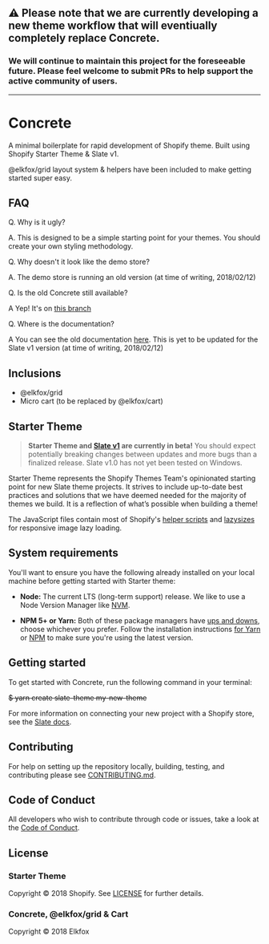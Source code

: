 ## ⚠️ Please note that we are currently developing a new theme workflow that will eventiually completely replace Concrete.

### We will continue to maintain this project for the foreseeable future. Please feel welcome to submit PRs to help support the active community of users.

-----------

# Concrete

A minimal boilerplate for rapid development of Shopify theme. Built using Shopify Starter Theme & Slate v1.

@elkfox/grid layout system & helpers have been included to make getting started super easy.

## FAQ

Q. Why is it ugly?

A. This is designed to be a simple starting point for your themes. You should create your own styling methodology.

Q. Why doesn't it look like the demo store?

A. The demo store is running an old version (at time of writing, 2018/02/12)

Q. Is the old Concrete still available?

A Yep! It's on [this branch](https://github.com/Elkfox/Concrete/tree/slate_0)

Q. Where is the documentation?

A You can see the old documentation [here](https://github.com/Elkfox/Concrete/tree/slate_0). This is yet to be updated for the Slate v1 version (at time of writing, 2018/02/12)

## Inclusions

- @elkfox/grid
- Micro cart (to be replaced by @elkfox/cart)

## Starter Theme

> **Starter Theme and [Slate v1](https://github.com/Shopify/slate) are currently in beta!** You should expect potentially breaking changes between updates and more bugs than a finalized release. Slate v1.0 has not yet been tested on Windows.

Starter Theme represents the Shopify Themes Team's opinionated starting point for new Slate theme projects. It strives to include up-to-date best practices and solutions that we have deemed needed for the majority of themes we build. It is a reflection of what’s possible when building a theme!

The JavaScript files contain most of Shopify's [helper scripts](https://github.com/Shopify/theme-scripts/tree/master/packages) and [lazysizes](https://github.com/aFarkas/lazysizes) for responsive image lazy loading.

## System requirements

You'll want to ensure you have the following already installed on your local machine before getting started with Starter theme:

- **Node:** The current LTS (long-term support) release. We like to use a Node Version Manager like [NVM](https://github.com/creationix/nvm).

- **NPM 5+ or Yarn:** Both of these package managers have [ups and downs](https://blog.risingstack.com/yarn-vs-npm-node-js-package-managers/), choose whichever you prefer. Follow the installation instructions [for Yarn](https://yarnpkg.com/en/docs/install) or [NPM](https://www.npmjs.com/get-npm) to make sure you're using the latest version.

## Getting started

To get started with Concrete, run the following command in your terminal:

<s>$ yarn create slate-theme my-new-theme</s>

For more information on connecting your new project with a Shopify store, see the [Slate docs](https://github.com/Shopify/slate/wiki/3.-Connect-to-your-store).

## Contributing

For help on setting up the repository locally, building, testing, and contributing
please see [CONTRIBUTING.md](https://github.com/Shopify/starter-theme/blob/master/CONTRIBUTING.md).

## Code of Conduct

All developers who wish to contribute through code or issues, take a look at the
[Code of Conduct](https://github.com/Shopify/starter-theme/blob/master/CODE_OF_CONDUCT.md).

## License

### Starter Theme

Copyright © 2018 Shopify. See [LICENSE](https://github.com/Shopify/starter-theme/blob/master/LICENSE) for further details.

### Concrete, @elkfox/grid & Cart

Copyright © 2018 Elkfox
